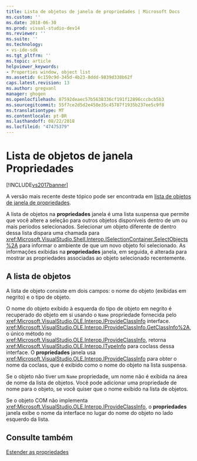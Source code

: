 ```yaml
---
title: Lista de objetos de janela de propriedades | Microsoft Docs
ms.custom: ''
ms.date: 2018-06-30
ms.prod: visual-studio-dev14
ms.reviewer: ''
ms.suite: ''
ms.technology:
- vs-ide-sdk
ms.tgt_pltfrm: ''
ms.topic: article
helpviewer_keywords:
- Properties window, object list
ms.assetid: 6c159c9d-345d-4b23-8ddd-9839d338b62f
caps.latest.revision: 13
ms.author: gregvanl
manager: ghogen
ms.openlocfilehash: 87592deaec57b5638336cf191f12896cccbcb5b3
ms.sourcegitcommit: 55f7ce2d5d2e458e35c45787f1935b237ee5c9f8
ms.translationtype: MT
ms.contentlocale: pt-BR
ms.lasthandoff: 08/22/2018
ms.locfileid: "47475379"
---
```

# <a name="properties-window-object-list"></a>Lista de objetos de janela Propriedades
[!INCLUDE[vs2017banner](../../includes/vs2017banner.md)]

A versão mais recente deste tópico pode ser encontrada em [lista de objetos de janela de propriedades](https://docs.microsoft.com/visualstudio/extensibility/internals/properties-window-object-list).  
  
A lista de objetos na **propriedades** janela é uma lista suspensa que permite que você altere a seleção para outros objetos disponíveis dentro de um ou mais períodos selecionados. Selecionar um objeto diferente de dentro dessa lista dispara uma chamada para <xref:Microsoft.VisualStudio.Shell.Interop.ISelectionContainer.SelectObjects%2A> para informar o ambiente de que um novo objeto foi selecionado. As informações exibidas na **propriedades** janela, em seguida, é alterada para mostrar as propriedades associadas ao objeto selecionado recentemente.  
  
## <a name="the-object-list"></a>A lista de objetos  
 A lista de objeto consiste em dois campos: o nome do objeto (exibidas em negrito) e o tipo de objeto.  
  
 O nome do objeto exibido à esquerda do tipo de objeto em negrito é recuperado do objeto em si usando o `Name` propriedade fornecida pelo <xref:Microsoft.VisualStudio.OLE.Interop.IProvideClassInfo> interface. <xref:Microsoft.VisualStudio.OLE.Interop.IProvideClassInfo.GetClassInfo%2A>, o único método no <xref:Microsoft.VisualStudio.OLE.Interop.IProvideClassInfo>, retorna <xref:Microsoft.VisualStudio.OLE.Interop.ITypeInfo> para coclass dessa interface. O **propriedades** janela usa <xref:Microsoft.VisualStudio.OLE.Interop.IProvideClassInfo> para obter o nome da coclass, que é exibido como o nome do objeto na lista suspensa.  
  
 Se o objeto não tiver um `Name` propriedade, um nome não é exibida na área de nome da lista de objetos. Você pode adicionar uma propriedade de nome para o objeto, se você quiser que o nome exibido na lista de objetos.  
  
 Se o objeto COM não implementa <xref:Microsoft.VisualStudio.OLE.Interop.IProvideClassInfo>, o **propriedades** janela exibe o nome da interface no lugar do nome do objeto no lado esquerdo da lista.  
  
## <a name="see-also"></a>Consulte também  
 [Estender as propriedades](../../extensibility/internals/extending-properties.md)

